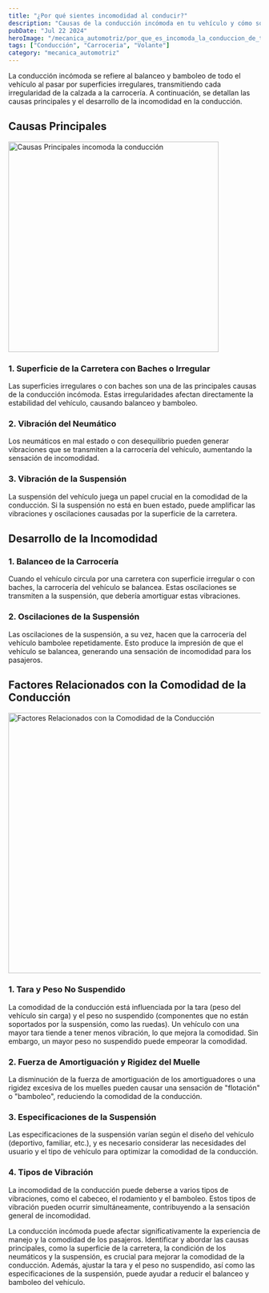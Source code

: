 ```yaml
---
title: "¿Por qué sientes incomodidad al conducir?"
description: "Causas de la conducción incómoda en tu vehículo y cómo solucionarlo. Aprende cómo la superficie de la carretera, la vibración de los neumáticos y la suspensión afectan la comodidad y mejora la experiencia de conducción."
pubDate: "Jul 22 2024"
heroImage: "/mecanica_automotriz/por_que_es_incomoda_la_conduccion_de_tu_auto.webp"
tags: ["Conducción", "Carroceria", "Volante"]
category: "mecanica_automotriz"
---
```


La conducción incómoda se refiere al balanceo y bamboleo de todo el vehículo al pasar por superficies irregulares, transmitiendo cada irregularidad de la calzada a la carrocería. A continuación, se detallan las causas principales y el desarrollo de la incomodidad en la conducción.

## Causas Principales

<img src="/mecanica_automotriz/por_que_es_incomoda_la_conduccion_de_tu_auto3.png" alt="Causas Principales incomoda la conducción" width="420"/>

### 1. Superficie de la Carretera con Baches o Irregular

Las superficies irregulares o con baches son una de las principales causas de la conducción incómoda. Estas irregularidades afectan directamente la estabilidad del vehículo, causando balanceo y bamboleo.

### 2. Vibración del Neumático

Los neumáticos en mal estado o con desequilibrio pueden generar vibraciones que se transmiten a la carrocería del vehículo, aumentando la sensación de incomodidad.

### 3. Vibración de la Suspensión

La suspensión del vehículo juega un papel crucial en la comodidad de la conducción. Si la suspensión no está en buen estado, puede amplificar las vibraciones y oscilaciones causadas por la superficie de la carretera.

## Desarrollo de la Incomodidad

### 1. Balanceo de la Carrocería

Cuando el vehículo circula por una carretera con superficie irregular o con baches, la carrocería del vehículo se balancea. Estas oscilaciones se transmiten a la suspensión, que debería amortiguar estas vibraciones.

### 2. Oscilaciones de la Suspensión

Las oscilaciones de la suspensión, a su vez, hacen que la carrocería del vehículo bambolee repetidamente. Esto produce la impresión de que el vehículo se balancea, generando una sensación de incomodidad para los pasajeros.

## Factores Relacionados con la Comodidad de la Conducción

<img src="/mecanica_automotriz/por_que_es_incomoda_la_conduccion_de_tu_auto2.png" alt="Factores Relacionados con la Comodidad de la Conducción" width="520"/>

### 1. Tara y Peso No Suspendido

La comodidad de la conducción está influenciada por la tara (peso del vehículo sin carga) y el peso no suspendido (componentes que no están soportados por la suspensión, como las ruedas). Un vehículo con una mayor tara tiende a tener menos vibración, lo que mejora la comodidad. Sin embargo, un mayor peso no suspendido puede empeorar la comodidad.

### 2. Fuerza de Amortiguación y Rigidez del Muelle

La disminución de la fuerza de amortiguación de los amortiguadores o una rigidez excesiva de los muelles pueden causar una sensación de "flotación" o "bamboleo", reduciendo la comodidad de la conducción.

### 3. Especificaciones de la Suspensión

Las especificaciones de la suspensión varían según el diseño del vehículo (deportivo, familiar, etc.), y es necesario considerar las necesidades del usuario y el tipo de vehículo para optimizar la comodidad de la conducción.

### 4. Tipos de Vibración

La incomodidad de la conducción puede deberse a varios tipos de vibraciones, como el cabeceo, el rodamiento y el bamboleo. Estos tipos de vibración pueden ocurrir simultáneamente, contribuyendo a la sensación general de incomodidad.

La conducción incómoda puede afectar significativamente la experiencia de manejo y la comodidad de los pasajeros. Identificar y abordar las causas principales, como la superficie de la carretera, la condición de los neumáticos y la suspensión, es crucial para mejorar la comodidad de la conducción. Además, ajustar la tara y el peso no suspendido, así como las especificaciones de la suspensión, puede ayudar a reducir el balanceo y bamboleo del vehículo.
